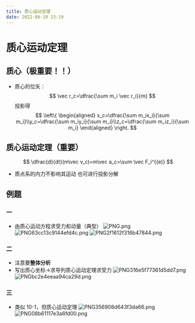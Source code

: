 ```yaml
---
title: 质心运动定理
date: 2022-06-10 23:19
---
```

# 质心运动定理
## 质心（极重要！！）
* 质心的位矢：
$$
\vec r_c=\dfrac{\sum m_i \vec r_i}{m}
$$
投影得
$$
\left\{
\begin{aligned}
x_c=\dfrac{\sum m_ix_i}{\sum m_i}\\y_c=\dfrac{\sum m_iy_i}{\sum m_i}\\z_c=\dfrac{\sum m_iz_i}{\sum m_i}
\end{aligned}
\right.
$$
## 质心运动定理（重要）
$$
\dfrac{d}{dt}(m\vec v_c)=m\vec a_c=\sum \vec F_i^{(e)}
$$
* 质点系的内力不影响其运动
也可进行投影分解
## 例题
### 一
* 由质心运动方程求受力和动量（典型）
![PNG.png](http://image.tjzfile.xyz/images/2022/06/11/PNG.png)
![PNG63cc13c9144efd4c.png](http://image.tjzfile.xyz/images/2022/06/11/PNG63cc13c9144efd4c.png)
![PNG2f1612f316b47844.png](http://image.tjzfile.xyz/images/2022/06/11/PNG2f1612f316b47844.png)
### 二
* 注意要**整体分析**
* 写出质心坐标->求导列质心运动定理求受力
![PNG316e5f77361d5dd7.png](http://image.tjzfile.xyz/images/2022/06/11/PNG316e5f77361d5dd7.png)
![PNGbc2e4eeaa94ca29d.png](http://image.tjzfile.xyz/images/2022/06/11/PNGbc2e4eeaa94ca29d.png)
### 三
* 类似 10-1，但质心运动定理
![PNG356908d643f3da66.png](http://image.tjzfile.xyz/images/2022/06/11/PNG356908d643f3da66.png)
![PNG08b61117e3a6fd00.png](http://image.tjzfile.xyz/images/2022/06/11/PNG08b61117e3a6fd00.png)